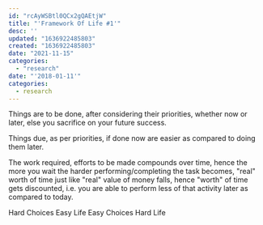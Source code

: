 ```yaml
---
id: "rcAyWSBtl0QCx2gQAEtjW"
title: "'Framework Of Life #1'"
desc: ''
updated: "1636922485803"
created: "1636922485803"
date: "2021-11-15"
categories: 
  - "research"
date: "'2018-01-11'"
categories:
  - research
---
```


Things are to be done, after considering their priorities, whether now or later, else you sacrifice on your future success.

Things due, as per priorities, if done now are easier as compared to doing them later.

The work required, efforts to be made compounds over time, hence the more you wait the harder performing/completing the task becomes, "real" worth of time just like "real" value of money falls, hence "worth" of time gets discounted, i.e. you are able to perform less of that activity later as compared to today.

Hard Choices Easy Life Easy Choices Hard Life
